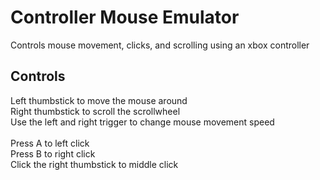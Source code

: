 # Controller Mouse Emulator
Controls mouse movement, clicks, and scrolling using an xbox controller

Controls
--------
Left thumbstick to move the mouse around <br>
Right thumbstick to scroll the scrollwheel <br>
Use the left and right trigger to change mouse movement speed
<br> <br>
Press A to left click <br>
Press B to right click <br>
Click the right thumbstick to middle click <br>
